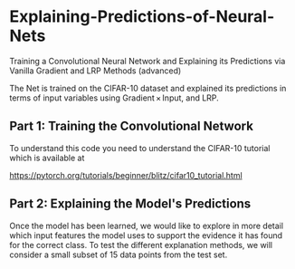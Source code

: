 # Explaining-Predictions-of-Neural-Nets
Training a Convolutional Neural Network and Explaining its Predictions via Vanilla Gradient and LRP Methods (advanced)

The Net is trained on the CIFAR-10 dataset and explained its predictions in terms of input variables using Gradient$\,\times\,$Input, and LRP.

## Part 1: Training the Convolutional Network

To understand this code you need to understand the CIFAR-10 tutorial which is available at

https://pytorch.org/tutorials/beginner/blitz/cifar10_tutorial.html

## Part 2: Explaining the Model's Predictions

Once the model has been learned, we would like to explore in more detail which input features the model uses to support the evidence it has found for the correct class. To test the different explanation methods, we will consider a small subset of 15 data points from the test set.
